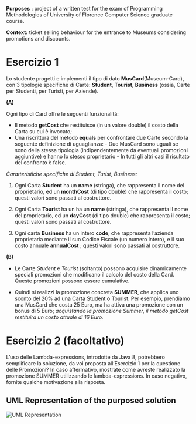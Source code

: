 **Purposes** : project of a written test for the exam of Programming Methodologies of University of Florence Computer Science graduate course.

**Context:** ticket selling behaviour for the entrance to Museums considering promotions and discounts.

# Esercizio 1

Lo studente progetti e implementi il tipo di dato **MusCard**(Museum-Card), con 3 tipologie specifiche di Carte: 
**Student**, **Tourist**, **Business** (ossia, Carte per Studenti, per Turisti, per Aziende).

**(A)**

Ogni tipo di Card offre le seguenti funzionalità:

  - Il metodo **getCost** che restituisce (in un valore double) il costo della Carta su cui è invocato;
  - Una riscrittura del metodo **equals** per confrontare due Carte secondo la seguente definizione di uguaglianza: 
        - Due MusCard sono uguali se sono della stessa tipologia (indipendentemente da eventuali promozioni aggiuntive) e hanno     lo stesso proprietario 
        - In tutti gli altri casi il risultato del confronto è false.

_Caratteristiche specifiche di Student, Turist, Business:_

1. Ogni Carta **Student** ha un **name** (stringa), che rappresenta il nome del proprietario, ed un **monthCost** (di tipo double) che rappresenta il costo; questi valori sono passati al costruttore.

2. Ogni Carta **Tourist** ha un ha un **name** (stringa), che rappresenta il nome del proprietario, ed un **dayCost** (di tipo double) che rappresenta il costo; questi valori sono passati al costruttore.

3. Ogni carta **Business** ha un intero **code**, che rappresenta l’azienda proprietaria mediante il suo Codice Fiscale (un numero intero), e il suo costo annuale **annualCost** ; questi valori sono passati al costruttore.


**(B)**
  - Le Carte _Student_ e _Tourist_ (soltanto) possono acquisire dinamicamente speciali promozioni che modificano il calcolo del costo della Card. Queste promozioni possono essere cumulative.
  
  - Quindi si realizzi la promozione concreta **SUMMER**, che applica uno sconto del 20% ad una Carta Student o Tourist.
  Per esempio, prendiamo una MusCard che costa 25 Euro, ma ha attiva una promozione con un bonus di 5 Euro; _acquistando la             promozione Summer, il metodo getCost restituirà un costo attuale di 16 Euro._


# Esercizio 2 (facoltativo)
L’uso delle Lambda-expressions, introdotte da Java 8, potrebbero semplificare la soluzione, da voi proposta all’Esercizio 1 per la questione delle Promozioni?
In caso affermativo, mostrate come avreste realizzato la promozione SUMMER utilizzando le lambda-expressions.
In caso negativo, fornite qualche motivazione alla risposta.



## UML Representation of the purposed solution

![UML Representation](https://imagizer.imageshack.com/img923/2797/zbhatx.png)
